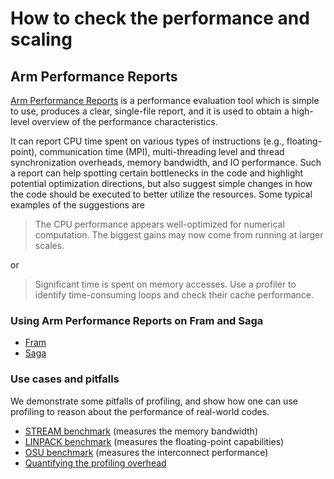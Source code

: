 

# How to check the performance and scaling


## Arm Performance Reports

[Arm Performance Reports](https://developer.arm.com/docs/101137/latest/contents)
is a performance evaluation tool which is simple to use, produces a
clear, single-file report, and it is used to obtain a
high-level overview of the performance characteristics.

It can report CPU time spent on various types of instructions (e.g.,
floating-point), communication time (MPI), multi-threading level and
thread synchronization overheads, memory bandwidth, and IO performance.
Such a report can help spotting certain bottlenecks in the
code and highlight potential optimization directions, but also suggest
simple changes in how the code should be executed to better utilize
the resources. Some typical examples of the suggestions are

> The CPU performance appears well-optimized for numerical
computation. The biggest gains may now come from running at larger
scales.

or

> Significant time is spent on memory accesses. Use a profiler
to identify time-consuming loops and check their cache performance.


### Using Arm Performance Reports on Fram and Saga

- [Fram](arm-perf/fram.md)
- [Saga](arm-perf/saga.md)


### Use cases and pitfalls

We demonstrate some pitfalls of profiling, and show how
one can use profiling to reason about the performance of real-world
codes.

- [STREAM benchmark](arm-perf/stream.md) (measures the memory bandwidth)
- [LINPACK benchmark](arm-perf/linpack.md) (measures the floating-point capabilities)
- [OSU benchmark](arm-perf/osu.md) (measures the interconnect performance)
- [Quantifying the profiling overhead](arm-perf/overhead.md)
